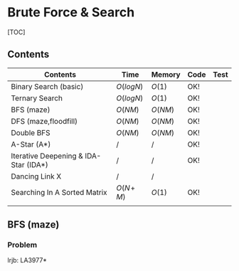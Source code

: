 # Brute Force & Search



[TOC]

## Contents

| Contents                              | Time         | Memory  | Code | Test |
| ------------------------------------- | ------------ | ------- | ---- | ---- |
| Binary Search (basic)                 | $O(logN)$    | $O(1)$  | OK!  |      |
| Ternary Search                        | $O(logN)$    | $O(1)$  | OK!  |      |
| BFS (maze)                            | $O(NM)$      | $O(NM)$ | OK!  |      |
| DFS (maze,floodfill)                  | $O(NM)$      | $O(NM)$ | OK!  |      |
| Double BFS                            | $O(NM)$      | $O(NM)$ | OK!  |      |
| A-Star (A*)                           | $/$          | $/$     | OK!  |      |
| Iterative Deepening & IDA-Star (IDA*) | $/$          | $/$     | OK!  |      |
| Dancing Link X                        | $/$          | $/$     |      |      |
| Searching In A Sorted Matrix          | $O(N\!+\!M)$ | $O(1)$  | OK!  |      |
|                                       |              |         |      |      |



## BFS (maze)

### Problem

lrjb: LA3977*